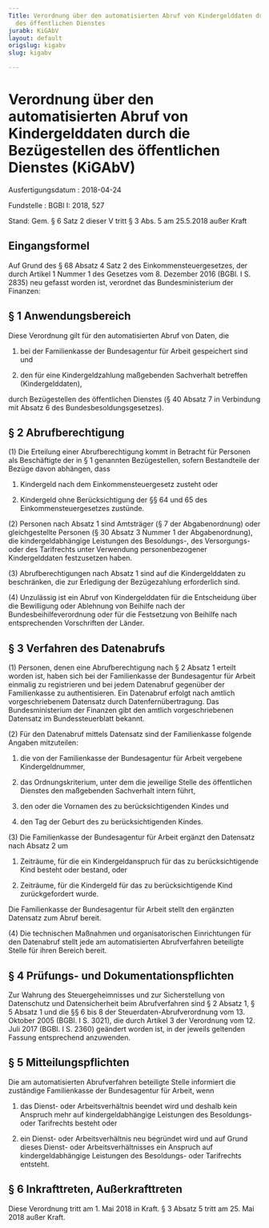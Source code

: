 ```yaml
---
Title: Verordnung über den automatisierten Abruf von Kindergelddaten durch die Bezügestellen
  des öffentlichen Dienstes
jurabk: KiGAbV
layout: default
origslug: kigabv
slug: kigabv

---
```


# Verordnung über den automatisierten Abruf von Kindergelddaten durch die Bezügestellen des öffentlichen Dienstes (KiGAbV)

Ausfertigungsdatum
:   2018-04-24

Fundstelle
:   BGBl I: 2018, 527

Stand: Gem. § 6 Satz 2 dieser V tritt § 3 Abs. 5 am 25.5.2018 außer Kraft

## Eingangsformel

Auf Grund des § 68 Absatz 4 Satz 2 des Einkommensteuergesetzes, der durch Artikel 1 Nummer 1 des Gesetzes vom 8. Dezember 2016 (BGBl. I S. 2835) neu gefasst worden ist, verordnet das Bundesministerium der Finanzen:


## § 1 Anwendungsbereich

Diese Verordnung gilt für den automatisierten Abruf von Daten, die

1.  bei der Familienkasse der Bundesagentur für Arbeit gespeichert sind und


2.  den für eine Kindergeldzahlung maßgebenden Sachverhalt betreffen (Kindergelddaten),



durch Bezügestellen des öffentlichen Dienstes (§ 40 Absatz 7 in Verbindung mit Absatz 6 des Bundesbesoldungsgesetzes).


## § 2 Abrufberechtigung

(1) Die Erteilung einer Abrufberechtigung kommt in Betracht für Personen als Beschäftigte der in § 1 genannten Bezügestellen, sofern Bestandteile der Bezüge davon abhängen, dass

1.  Kindergeld nach dem Einkommensteuergesetz zusteht oder


2.  Kindergeld ohne Berücksichtigung der §§ 64 und 65 des Einkommensteuergesetzes zustünde.




(2) Personen nach Absatz 1 sind Amtsträger (§ 7 der Abgabenordnung) oder gleichgestellte Personen (§ 30 Absatz 3 Nummer 1 der Abgabenordnung), die kindergeldabhängige Leistungen des Besoldungs-, des Versorgungs- oder des Tarifrechts unter Verwendung personenbezogener Kindergelddaten festzusetzen haben.

(3) Abrufberechtigungen nach Absatz 1 sind auf die Kindergelddaten zu beschränken, die zur Erledigung der Bezügezahlung erforderlich sind.

(4) Unzulässig ist ein Abruf von Kindergelddaten für die Entscheidung über die Bewilligung oder Ablehnung von Beihilfe nach der Bundesbeihilfeverordnung oder für die Festsetzung von Beihilfe nach entsprechenden Vorschriften der Länder.


## § 3 Verfahren des Datenabrufs

(1) Personen, denen eine Abrufberechtigung nach § 2 Absatz 1 erteilt worden ist, haben sich bei der Familienkasse der Bundesagentur für Arbeit einmalig zu registrieren und bei jedem Datenabruf gegenüber der Familienkasse zu authentisieren. Ein Datenabruf erfolgt nach amtlich vorgeschriebenem Datensatz durch Datenfernübertragung. Das Bundesministerium der Finanzen gibt den amtlich vorgeschriebenen Datensatz im Bundessteuerblatt bekannt.

(2) Für den Datenabruf mittels Datensatz sind der Familienkasse folgende Angaben mitzuteilen:

1.  die von der Familienkasse der Bundesagentur für Arbeit vergebene Kindergeldnummer,


2.  das Ordnungskriterium, unter dem die jeweilige Stelle des öffentlichen Dienstes den maßgebenden Sachverhalt intern führt,


3.  den oder die Vornamen des zu berücksichtigenden Kindes und


4.  den Tag der Geburt des zu berücksichtigenden Kindes.




(3) Die Familienkasse der Bundesagentur für Arbeit ergänzt den Datensatz nach Absatz 2 um

1.  Zeiträume, für die ein Kindergeldanspruch für das zu berücksichtigende Kind besteht oder bestand, oder


2.  Zeiträume, für die Kindergeld für das zu berücksichtigende Kind zurückgefordert wurde.



Die Familienkasse der Bundesagentur für Arbeit stellt den ergänzten Datensatz zum Abruf bereit.

(4) Die technischen Maßnahmen und organisatorischen Einrichtungen für den Datenabruf stellt jede am automatisierten Abrufverfahren beteiligte Stelle für ihren Bereich bereit.


## § 4 Prüfungs- und Dokumentationspflichten

Zur Wahrung des Steuergeheimnisses und zur Sicherstellung von Datenschutz und Datensicherheit beim Abrufverfahren sind § 2 Absatz 1, § 5 Absatz 1 und die §§ 6 bis 8 der Steuerdaten-Abrufverordnung vom 13. Oktober 2005 (BGBl. I S. 3021), die durch Artikel 3 der Verordnung vom 12. Juli 2017 (BGBl. I S. 2360) geändert worden ist, in der jeweils geltenden Fassung entsprechend anzuwenden.


## § 5 Mitteilungspflichten

Die am automatisierten Abrufverfahren beteiligte Stelle informiert die zuständige Familienkasse der Bundesagentur für Arbeit, wenn

1.  das Dienst- oder Arbeitsverhältnis beendet wird und deshalb kein Anspruch mehr auf kindergeldabhängige Leistungen des Besoldungs- oder Tarifrechts besteht oder


2.  ein Dienst- oder Arbeitsverhältnis neu begründet wird und auf Grund dieses Dienst- oder Arbeitsverhältnisses ein Anspruch auf kindergeldabhängige Leistungen des Besoldungs- oder Tarifrechts entsteht.





## § 6 Inkrafttreten, Außerkrafttreten

Diese Verordnung tritt am 1. Mai 2018 in Kraft. § 3 Absatz 5 tritt am 25. Mai 2018 außer Kraft.


